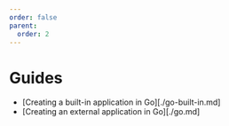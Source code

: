 ```yaml
---
order: false
parent:
  order: 2
---
```


# Guides

- [Creating a built-in application in Go][./go-built-in.md]
- [Creating an external application in Go][./go.md]
